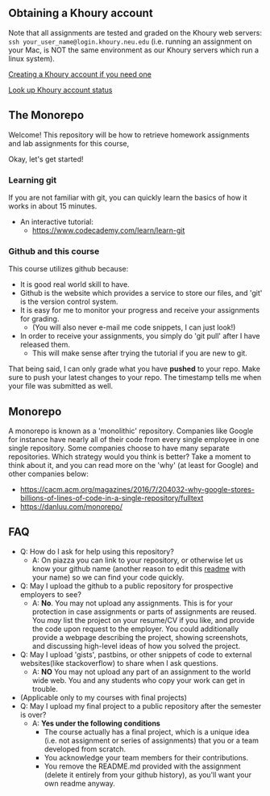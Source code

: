 
## Obtaining a Khoury account

Note that all assignments are tested and graded on the Khoury web servers: `ssh your_user_name@login.khoury.neu.edu` (i.e. running an assignment on your Mac, is NOT the same environment as our Khoury servers which run a linux system).

[Creating a Khoury account if you need one](https://www.khoury.northeastern.edu/systems/getting-started/) 

[Look up Khoury account status](https://my.khoury.northeastern.edu/forgot/username)



## The Monorepo

Welcome! This repository will be how to retrieve homework assignments and lab assignments for this course,

Okay, let's get started!

### Learning git
If you are not familiar with git, you can quickly learn the basics of how it works in about 15 minutes.

* An interactive tutorial: 
  * https://www.codecademy.com/learn/learn-git

### Github and this course

This course utilizes github because:

- It is good real world skill to have.
- Github is the website which provides a service to store our files, and 'git' is the version control system.
- It is easy for me to monitor your progress and receive your assignments for grading.
  - (You will also never e-mail me code snippets, I can just look!)
- In order to receive your assignments, you simply do 'git pull' after I have released them.
  - This will make sense after trying the tutorial if you are new to git.

That being said, I can only grade what you have **pushed** to your repo. Make sure to push your latest changes to your repo. The timestamp tells me when your file was submitted as well.

<!--
## Logistics
For all assignments, you must login into the servers through `your_khoury_name@login.khoury.neu.edu` to complete the assignments. The reason is because the examples I will provide below are compiled strictly for our machines architecture, and this is where your submission will be graded. While it is true you can probably do much of the assignments locally (if you have a Mac, Windows Terminal, or Linux machine), you **must** make sure your submissions work on the Khoury servers.

**Another** important feature of working on the servers is that they are periodically backed up. That is, you can `cd .snapshot` and recover work captured in various intervals if you did not happen to push it to github in time.
-->

## Monorepo

A monorepo is known as a 'monolithic' repository. Companies like Google for instance have nearly all of their code from every single employee in one single repository. Some companies choose to have many separate repositories. Which strategy would you think is better? Take a moment to think about it, and you can read more on the 'why' (at least for Google) and other companies below: 

* https://cacm.acm.org/magazines/2016/7/204032-why-google-stores-billions-of-lines-of-code-in-a-single-repository/fulltext
* https://danluu.com/monorepo/

## FAQ

- Q: How do I ask for help using this repository?
  - A: On piazza you can link to your repository, or otherwise let us know your github name (another reason to edit this [readme](./README.md) with your name) so we can find your code quickly.
- Q: May I upload the github to a public repository for prospective employers to see?
  - A: **No**. You may not upload any assignments. This is for your protection in case assignments or parts of assignments are reused. You *may* list the project on your resume/CV if you like, and provide the code upon request to the employer. You could additionally provide a webpage describing the project, showing screenshots, and discussing high-level ideas of how you solved the project.
- Q: May I upload 'gists', pastbins, or other snippets of code to external websites(like stackoverflow) to share when I ask questions.
  - A: **NO** You may not upload any part of an assignment to the world wide web. You and any students who copy your work can get in trouble.
- (Applicable only to my courses with final projects)
- Q: May I upload my final project to a public repository after the semester is over?
  - A: **Yes under the following conditions**
    - The course actually has a final project, which is a unique idea (i.e. not assignment or series of assignments) that you or a team developed from scratch.
    - You acknowledge your team members for their contributions.
    - You remove the README.md provided with the assignment (delete it entirely from your github history), as you'll want your own readme anyway.
